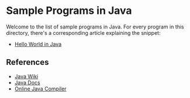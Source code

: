 # Sample Programs in Java

Welcome to the list of sample programs in Java. For every program in this
directory, there's a corresponding article explaining the snippet:

- [Hello World in Java](https://therenegadecoder.com/code/hello-world-in-java/)

## References

- [Java Wiki](https://en.wikipedia.org/wiki/Java_(programming_language))
- [Java Docs](https://docs.oracle.com/en/java/)
- [Online Java Compiler](https://www.jdoodle.com/online-java-compiler)
